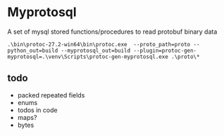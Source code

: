 # Myprotosql

A set of mysql stored functions/procedures to read protobuf binary data

```
.\bin\protoc-27.2-win64\bin\protoc.exe  --proto_path=proto --python_out=build --myprotosql_out=build --plugin=protoc-gen-myprotosql=.\venv\Scripts\protoc-gen-myprotosql.exe .\proto\*
```

## todo
- packed repeated fields
- enums
- todos in code
- maps?
- bytes